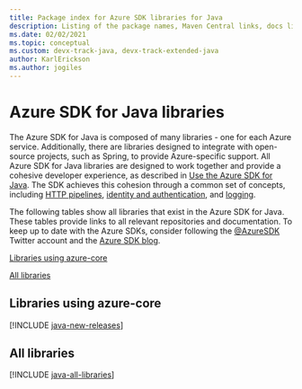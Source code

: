 ```yaml
---
title: Package index for Azure SDK libraries for Java
description: Listing of the package names, Maven Central links, docs links, and source code links for all libraries in the Azure SDK for Java.
ms.date: 02/02/2021
ms.topic: conceptual
ms.custom: devx-track-java, devx-track-extended-java
author: KarlErickson
ms.author: jogiles
---
```


# Azure SDK for Java libraries

The Azure SDK for Java is composed of many libraries - one for each Azure service. Additionally, there are libraries designed to integrate with open-source projects, such as Spring, to provide Azure-specific support. All Azure SDK for Java libraries are designed to work together and provide a cohesive developer experience, as described in [Use the Azure SDK for Java](overview.md). The SDK achieves this cohesion through a common set of concepts, including [HTTP pipelines](http-client-pipeline.md), [identity and authentication](identity.md), and [logging](logging-overview.md).

The following tables show all libraries that exist in the Azure SDK for Java. These tables provide links to all relevant repositories and documentation. To keep up to date with the Azure SDKs, consider following the [@AzureSDK](https://twitter.com/azuresdk) Twitter account and the [Azure SDK blog](https://devblogs.microsoft.com/azure-sdk/).

[Libraries using azure-core](#libraries-using-azure-core)

[All libraries](#all-libraries)

## Libraries using azure-core

[!INCLUDE [java-new-releases](../../includes/java-new.md)]

## All libraries

[!INCLUDE [java-all-libraries](../../includes/java-all.md)]
